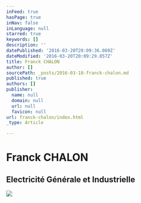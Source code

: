 ```yaml
---
inFeed: true
hasPage: true
inNav: false
inLanguage: null
starred: true
keywords: []
description: ''
datePublished: '2016-03-20T20:09:36.069Z'
dateModified: '2016-03-20T20:09:29.857Z'
title: Franck CHALON
author: []
sourcePath: _posts/2016-03-18-franck-chalon.md
published: true
authors: []
publisher:
  name: null
  domain: null
  url: null
  favicon: null
url: franck-chalon/index.html
_type: Article

---
```

# Franck CHALON

## Electricité Générale et Industrielle
![](https://s3-us-west-2.amazonaws.com/the-grid-img/p/f3469f0e6ade8974ce749abe848326e2747961e4.jpg)